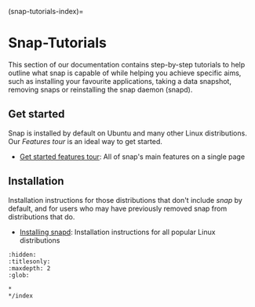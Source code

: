 (snap-tutorials-index)=
# Snap-Tutorials

This section of our documentation contains step-by-step tutorials to help outline what snap is capable of while helping you achieve specific aims, such as installing your favourite applications, taking a data snapshot, removing snaps or reinstalling the snap daemon (snapd).

## Get started

Snap is installed by default on Ubuntu and many other Linux distributions. Our _Features tour_ is an ideal way to get started.

* [Get started features tour](/snap-tutorials/get-started): All of snap's main features on a single page

## Installation 

Installation instructions for those distributions that don't include _snap_ by default, and for users who may have previously removed snap from distributions that do.

* [Installing snapd](/snap-tutorials/install-the-daemon/index): Installation instructions for all popular Linux distributions


```{toctree}
:hidden:
:titlesonly:
:maxdepth: 2
:glob:

*
*/index
